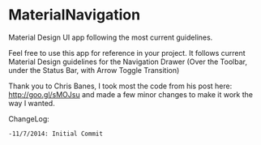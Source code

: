 MaterialNavigation
==================

Material Design UI app following the most current guidelines.

Feel free to use this app for reference in your project. It follows current Material Design guidelines for the Navigation Drawer 
(Over the Toolbar, under the Status Bar, with Arrow Toggle Transition)

Thank you to Chris Banes, I took most the code from his post here: http://goo.gl/sMOJsu and made a few minor changes to make it work the way I wanted.
  
  ChangeLog:
    
    -11/7/2014: Initial Commit
    
  


